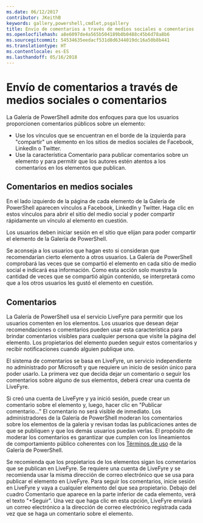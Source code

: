 ```yaml
---
ms.date: 06/12/2017
contributor: JKeithB
keywords: gallery,powershell,cmdlet,psgallery
title: Envío de comentarios a través de medios sociales o comentarios
ms.openlocfilehash: a8e6097de4a565b504189b0b0488c45b6d78a8b6
ms.sourcegitcommit: 54534635eedacf531d8d6344019dc16a50b8b441
ms.translationtype: HT
ms.contentlocale: es-ES
ms.lasthandoff: 05/16/2018
---
```

# <a name="providing-feedback-via-social-media-or-comments"></a>Envío de comentarios a través de medios sociales o comentarios

La Galería de PowerShell admite dos enfoques para que los usuarios proporcionen comentarios públicos sobre un elemento:

- Use los vínculos que se encuentran en el borde de la izquierda para "compartir" un elemento en los sitios de medios sociales de Facebook, LinkedIn o Twitter.
- Use la característica Comentario para publicar comentarios sobre un elemento y para permitir que los autores estén atentos a los comentarios en los elementos que publican.

## <a name="social-media-feedback"></a>Comentarios en medios sociales

En el lado izquierdo de la página de cada elemento de la Galería de PowerShell aparecen vínculos a Facebook, LinkedIn y Twitter.
Haga clic en estos vínculos para abrir el sitio del medio social y poder compartir rápidamente un vínculo al elemento en cuestión.

Los usuarios deben iniciar sesión en el sitio que elijan para poder compartir el elemento de la Galería de PowerShell.

Se aconseja a los usuarios que hagan esto si consideran que recomendarían cierto elemento a otros usuarios.
La Galería de PowerShell comprobará las veces que se compartió el elemento en cada sitio de medio social e indicará esa información.
Como esta acción solo muestra la cantidad de veces que se compartió algún contenido, se interpretará como que a los otros usuarios les gustó el elemento en cuestión.


## <a name="comments"></a>Comentarios

La Galería de PowerShell usa el servicio LiveFyre para permitir que los usuarios comenten en los elementos.
Los usuarios que desean dejar recomendaciones o comentarios pueden usar esta característica para brindar comentarios visibles para cualquier persona que visite la página del elemento.
Los propietarios del elemento pueden seguir estos comentarios y recibir notificaciones cuando alguien publique uno.

El sistema de comentarios se basa en LiveFyre, un servicio independiente no administrado por Microsoft y que requiere un inicio de sesión único para poder usarlo.
La primera vez que decida dejar un comentario o seguir los comentarios sobre alguno de sus elementos, deberá crear una cuenta de LiveFyre.

Si creó una cuenta de LiveFyre y ya inició sesión, puede crear un comentario sobre el elemento y, luego, hacer clic en "Publicar comentario..." El comentario no será visible de inmediato.
Los administradores de la Galería de PowerShell moderan los comentarios sobre los elementos de la galería y revisan todas las publicaciones antes de que se publiquen y que los demás usuarios puedan verlas.
El propósito de moderar los comentarios es garantizar que cumplen con los lineamientos de comportamiento público coherentes con los [Términos de uso](https://www.powershellgallery.com/policies/Terms) de la Galería de PowerShell.

Se recomienda que los propietarios de los elementos sigan los comentarios que se publican en LiveFyre.
Se requiere una cuenta de LiveFyre y se recomienda usar la misma dirección de correo electrónico que se usa para publicar el elemento en LiveFyre.
Para seguir los comentarios, inicie sesión en LiveFyre y vaya a cualquier elemento del que sea propietario.
Debajo del cuadro Comentario que aparece en la parte inferior de cada elemento, verá el texto "+Seguir".
Una vez que haga clic en esta opción, LiveFyre enviará un correo electrónico a la dirección de correo electrónico registrada cada vez que se haga un comentario sobre el elemento.